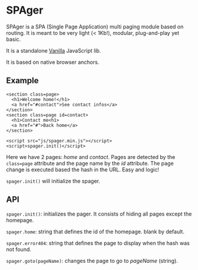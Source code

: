 # SPAger

SPAger is a SPA (Single Page Application) multi paging module based on routing.
It is meant to be very light (< 1Kb!), modular, plug-and-play yet basic.

It is a standalone [Vanilla](http://vanilla-js.com/) JavaScript lib.

It is based on native browser anchors.


## Example

```
<section class=page>
  <h1>Welcome home!</h1>
  <a href="#contact">See contact infos</a>
</section>
<section class=page id=contact>
  <h1>Contact me<h1>
  <a href="#">Back home</a>
</section>

<script src="js/spager.min.js"></script>
<script>spager.init()</script>
```

Here we have 2 pages: _home_ and _contact_.
Pages are detected by the `class=page` attribute and the page name by the _id_ attribute.
The page change is executed based the hash in the URL.
Easy and logic!

`spager.init()` will initialize the spager.


## API

`spager.init()`: initializes the pager. It consists of hiding all pages except
the homepage.

`spager.home`: string that defines the id of the homepage. blank by default.

`spager.error404`: string that defines the page to display when the hash was
not found.

`spager.goto(pageName)`: changes the page to go to _pageName_ (string).
